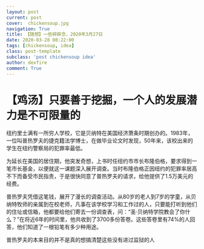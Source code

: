 ```yaml
---
layout: post
current: post
cover:  chickensoup.jpg
navigation: True
title: 【随想】一些碎碎念，2020年3月27日
date: 2020-03-28 08:22:00
tags: [chickensoup, idea]
class: post-template
subclass: 'post chickensoup idea'
author: dexfire
comment: True
---
```


# 【鸡汤】只要善于挖掘，一个人的发展潜力是不可限量的

纽约里士满有一所穷人学校，它是贝纳特在美国经济萧条时期创办的。1983年，一位叫普热罗夫的捷克籍法学博士，在做毕业论文时发现，50年来，该校出来的学生在纽约警察局的犯罪率最低。

为延长在美国的居住期，他突发奇想，上书时任纽约市市长布隆伯格，要求得到一笔市长基金，以便就这一课题深入展开调查。当时布隆伯格正因纽约的犯罪率居高不下而备受市民指责，于是很快同意了普热罗夫的请求，给他提供了1.5万美元的经费。

普热罗夫凭借这笔钱，展开了漫长的调查活动。从80岁的老人到7岁的学童，从贝纳特牧师的亲属到在校老师，凡事在该学校学习和工作过的人，只要能打听到他们的住址或信箱，他都要给他们寄去一份调查表，问：“圣·贝纳特学院教会了你什么？”在将近6年的时间里，他共收到了3700多份答卷。这些答卷里有74%的人回答，他们知道了一根铅笔有多少种用途。

普热罗夫的本来目的并不是真的想搞清楚这些没有进过监狱的人
